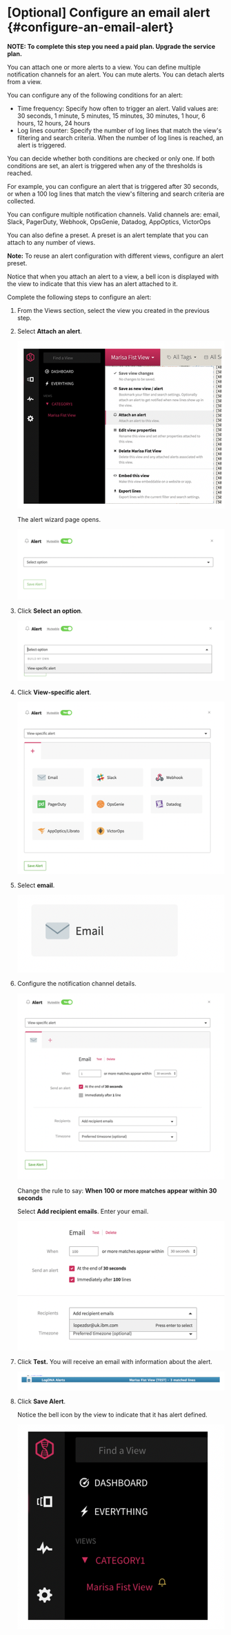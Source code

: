 # [Optional] Configure an email alert {#configure-an-email-alert}

**NOTE: To complete this step you need a paid plan. Upgrade the service plan.**

You can attach one or more alerts to a view. You can define multiple notification channels for an alert. You can mute alerts. You can detach alerts from a view.

You can configure any of the following conditions for an alert:

* Time frequency: Specify how often to trigger an alert. Valid values are: 30 seconds, 1 minute, 5 minutes, 15 minutes, 30 minutes, 1 hour, 6 hours, 12 hours, 24 hours
* Log lines counter: Specify the number of log lines that match the view's filtering and search criteria. When the number of log lines is reached, an alert is triggered.

You can decide whether both conditions are checked or only one. If both conditions are set, an alert is triggered when any of the thresholds is reached.

For example, you can configure an alert that is triggered after 30 seconds, or when a 100 log lines that match the view's filtering and search criteria are collected.

You can configure multiple notification channels. Valid channels are: email, Slack, PagerDuty, Webhook, OpsGenie, Datadog, AppOptics, VictorOps

You can also define a preset. A preset is an alert template that you can attach to any number of views.

**Note:** To reuse an alert configuration with different views, configure an alert preset.

Notice that when you attach an alert to a view, a bell icon is displayed with the view to indicate that this view has an alert attached to it.

Complete the following steps to configure an alert:

1. From the Views section, select the view you created in the previous step.

2. Select **Attach an alert**.

    ![ ](../images/logdna_img28.png)

    The alert wizard page opens.

    ![ ](../images/logdna_img29.png)

3. Click **Select an option**.

    ![ ](../images/logdna_img30.png)

4. Click **View-specific alert**.

    ![ ](../images/logdna_img31.png)

5. Select **email**.

    ![ ](../images/logdna_img32.png)

6. Configure the notification channel details.

    ![ ](../images/logdna_img33.png)

    Change the rule to say: **When 100 or more matches appear within 30 seconds**

    Select **Add recipient emails**. Enter your email.

    ![ ](../images/logdna_img34.png)

7. Click **Test.** You will receive an email with information about the alert.

    ![ ](../images/logdna_img35.png)

8. Click **Save Alert**.

    Notice the bell icon by the view to indicate that it has alert defined.

    ![ ](../images/logdna_img36.png)
